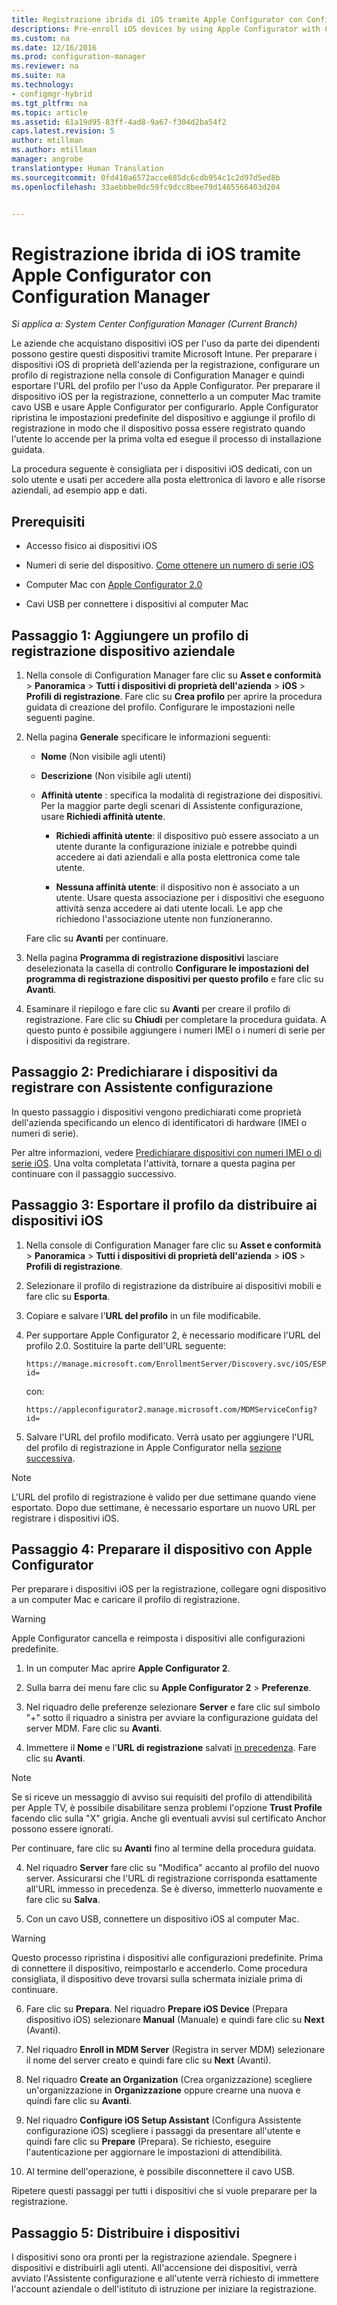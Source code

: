 ```yaml
---
title: Registrazione ibrida di iOS tramite Apple Configurator con Configuration Manager | Microsoft Docs
descriptions: Pre-enroll iOS devices by using Apple Configurator with Configuration Manager.
ms.custom: na
ms.date: 12/16/2016
ms.prod: configuration-manager
ms.reviewer: na
ms.suite: na
ms.technology:
- configmgr-hybrid
ms.tgt_pltfrm: na
ms.topic: article
ms.assetid: 61a19d95-83ff-4ad8-9a67-f304d2ba54f2
caps.latest.revision: 5
author: mtillman
ms.author: mtillman
manager: angrobe
translationtype: Human Translation
ms.sourcegitcommit: 0fd410a6572acce685dc6cdb954c1c2d97d5ed8b
ms.openlocfilehash: 33aebbbe0dc59fc9dcc8bee79d1465566403d204


---
```

# <a name="ios-hybrid-enrollment-using-apple-configurator-with-configuration-manager"></a>Registrazione ibrida di iOS tramite Apple Configurator con Configuration Manager

*Si applica a: System Center Configuration Manager (Current Branch)*

Le aziende che acquistano dispositivi iOS per l'uso da parte dei dipendenti possono gestire questi dispositivi tramite Microsoft Intune. Per preparare i dispositivi iOS di proprietà dell'azienda per la registrazione, configurare un profilo di registrazione nella console di Configuration Manager e quindi esportare l'URL del profilo per l'uso da Apple Configurator. Per preparare il dispositivo iOS per la registrazione, connetterlo a un computer Mac tramite cavo USB e usare Apple Configurator per configurarlo. Apple Configurator ripristina le impostazioni predefinite del dispositivo e aggiunge il profilo di registrazione in modo che il dispositivo possa essere registrato quando l'utente lo accende per la prima volta ed esegue il processo di installazione guidata.

La procedura seguente è consigliata per i dispositivi iOS dedicati, con un solo utente e usati per accedere alla posta elettronica di lavoro e alle risorse aziendali, ad esempio app e dati.  

## <a name="prerequisites"></a>Prerequisiti  

-   Accesso fisico ai dispositivi iOS  

-   Numeri di serie del dispositivo. [Come ottenere un numero di serie iOS](https://support.apple.com/en-us/HT204308)  

-   Computer Mac con [Apple Configurator 2.0](http://go.microsoft.com/fwlink/?LinkId=518017)  

-   Cavi USB per connettere i dispositivi al computer Mac  

## <a name="step-1-add-a-corporate-owned-device-enrollment-profile"></a>Passaggio 1: Aggiungere un profilo di registrazione dispositivo aziendale

1.  Nella console di Configuration Manager fare clic su **Asset e conformità** > **Panoramica** > **Tutti i dispositivi di proprietà dell'azienda** > **iOS** > **Profili di registrazione**. Fare clic su **Crea profilo** per aprire la procedura guidata di creazione del profilo. Configurare le impostazioni nelle seguenti pagine.  

2.  Nella pagina **Generale** specificare le informazioni seguenti:  

    -   **Nome** (Non visibile agli utenti)  

    -   **Descrizione** (Non visibile agli utenti)  

    -   **Affinità utente** : specifica la modalità di registrazione dei dispositivi. Per la maggior parte degli scenari di Assistente configurazione, usare **Richiedi affinità utente**.  

        -   **Richiedi affinità utente**: il dispositivo può essere associato a un utente durante la configurazione iniziale e potrebbe quindi accedere ai dati aziendali e alla posta elettronica come tale utente.  

        -   **Nessuna affinità utente**: il dispositivo non è associato a un utente. Usare questa associazione per i dispositivi che eseguono attività senza accedere ai dati utente locali. Le app che richiedono l'associazione utente non funzioneranno.

    Fare clic su **Avanti** per continuare.  

3.  Nella pagina **Programma di registrazione dispositivi** lasciare deselezionata la casella di controllo **Configurare le impostazioni del programma di registrazione dispositivi per questo profilo** e fare clic su **Avanti**.  

4.  Esaminare il riepilogo e fare clic su **Avanti** per creare il profilo di registrazione. Fare clic su **Chiudi** per completare la procedura guidata. A questo punto è possibile aggiungere i numeri IMEI o i numeri di serie per i dispositivi da registrare.  

## <a name="step-2-predeclare-devices-to-enroll-with-setup-assistant"></a>Passaggio 2: Predichiarare i dispositivi da registrare con Assistente configurazione

In questo passaggio i dispositivi vengono predichiarati come proprietà dell'azienda specificando un elenco di identificatori di hardware (IMEI o numeri di serie).

Per altre informazioni, vedere [Predichiarare dispositivi con numeri IMEI o di serie iOS](predeclare-devices-with-hardware-id.md). Una volta completata l'attività, tornare a questa pagina per continuare con il passaggio successivo.

## <a name="step-3-export-the-profile-to-deploy-to-ios-devices"></a>Passaggio 3: Esportare il profilo da distribuire ai dispositivi iOS

1.  Nella console di Configuration Manager fare clic su **Asset e conformità** > **Panoramica** > **Tutti i dispositivi di proprietà dell'azienda** > **iOS** > **Profili di registrazione**.

2.  Selezionare il profilo di registrazione da distribuire ai dispositivi mobili e fare clic su **Esporta**.

3.  Copiare e salvare l'**URL del profilo** in un file modificabile.   

4.  Per supportare Apple Configurator 2, è necessario modificare l'URL del profilo 2.0. Sostituire la parte dell'URL seguente:  

    ```  
    https://manage.microsoft.com/EnrollmentServer/Discovery.svc/iOS/ESProxy?id=  

    ```  

     con:  

    ```  
    https://appleconfigurator2.manage.microsoft.com/MDMServiceConfig?id=  

    ```

5.  Salvare l'URL del profilo modificato. Verrà usato per aggiungere l'URL del profilo di registrazione in Apple Configurator nella [sezione successiva](#step-4-prepare-the-device-with-apple-configurator).  

> [!NOTE]
> L'URL del profilo di registrazione è valido per due settimane quando viene esportato. Dopo due settimane, è necessario esportare un nuovo URL per registrare i dispositivi iOS.

## <a name="step-4-prepare-the-device-with-apple-configurator"></a>Passaggio 4: Preparare il dispositivo con Apple Configurator

Per preparare i dispositivi iOS per la registrazione, collegare ogni dispositivo a un computer Mac e caricare il profilo di registrazione.  

> [!WARNING]  
>  Apple Configurator cancella e reimposta i dispositivi alle configurazioni predefinite.  

1.  In un computer Mac aprire **Apple Configurator 2**.  

2.  Sulla barra dei menu fare clic su **Apple Configurator 2** > **Preferenze**.  

2.  Nel riquadro delle preferenze selezionare **Server** e fare clic sul simbolo "+" sotto il riquadro a sinistra per avviare la configurazione guidata del server MDM. Fare clic su **Avanti**.  

3.  Immettere il **Nome** e l'**URL di registrazione** salvati [in precedenza](#step-3-export-the-profile-to-deploy-to-ios-devices). Fare clic su **Avanti**.  

   > [!NOTE]
   > Se si riceve un messaggio di avviso sui requisiti del profilo di attendibilità per Apple TV, è possibile disabilitare senza problemi l'opzione **Trust Profile** facendo clic sulla "X" grigia. Anche gli eventuali avvisi sul certificato Anchor possono essere ignorati.

   Per continuare, fare clic su **Avanti** fino al termine della procedura guidata.  

4.  Nel riquadro **Server** fare clic su "Modifica" accanto al profilo del nuovo server. Assicurarsi che l'URL di registrazione corrisponda esattamente all'URL immesso in precedenza. Se è diverso, immetterlo nuovamente e fare clic su **Salva**.  

5.  Con un cavo USB, connettere un dispositivo iOS al computer Mac.  

  > [!WARNING]  
  >  Questo processo ripristina i dispositivi alle configurazioni predefinite. Prima di connettere il dispositivo, reimpostarlo e accenderlo. Come procedura consigliata, il dispositivo deve trovarsi sulla schermata iniziale prima di continuare.  

6.  Fare clic su **Prepara**. Nel riquadro **Prepare iOS Device** (Prepara dispositivo iOS) selezionare **Manual** (Manuale) e quindi fare clic su **Next** (Avanti).  

7.  Nel riquadro **Enroll in MDM Server** (Registra in server MDM) selezionare il nome del server creato e quindi fare clic su **Next** (Avanti).  

9. Nel riquadro **Create an Organization** (Crea organizzazione) scegliere un'organizzazione in **Organizzazione** oppure crearne una nuova e quindi fare clic su **Avanti**.  

10. Nel riquadro **Configure iOS Setup Assistant** (Configura Assistente configurazione iOS) scegliere i passaggi da presentare all'utente e quindi fare clic su **Prepare** (Prepara). Se richiesto, eseguire l'autenticazione per aggiornare le impostazioni di attendibilità.  

11. Al termine dell'operazione, è possibile disconnettere il cavo USB.  

Ripetere questi passaggi per tutti i dispositivi che si vuole preparare per la registrazione.

## <a name="step-5-distribute-devices"></a>Passaggio 5: Distribuire i dispositivi

I dispositivi sono ora pronti per la registrazione aziendale. Spegnere i dispositivi e distribuirli agli utenti. All'accensione dei dispositivi, verrà avviato l'Assistente configurazione e all'utente verrà richiesto di immettere l'account aziendale o dell'istituto di istruzione per iniziare la registrazione.



<!--HONumber=Dec16_HO3-->


